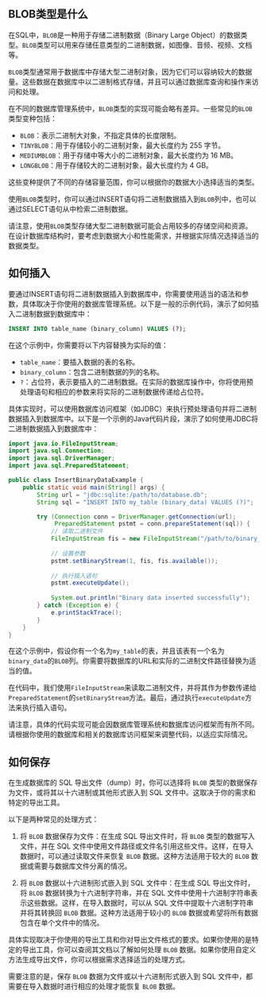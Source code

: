 ## BLOB类型是什么

在SQL中，`BLOB`是一种用于存储二进制数据（Binary Large Object）的数据类型。`BLOB`类型可以用来存储任意类型的二进制数据，如图像、音频、视频、文档等。

`BLOB`类型通常用于数据库中存储大型二进制对象，因为它们可以容纳较大的数据量。这些数据在数据库中以二进制格式存储，并且可以通过数据库查询和操作来访问和处理。

在不同的数据库管理系统中，`BLOB`类型的实现可能会略有差异。一些常见的`BLOB`类型变种包括：

- `BLOB`：表示二进制大对象，不指定具体的长度限制。
- `TINYBLOB`：用于存储较小的二进制对象，最大长度约为 255 字节。
- `MEDIUMBLOB`：用于存储中等大小的二进制对象，最大长度约为 16 MB。
- `LONGBLOB`：用于存储较大的二进制对象，最大长度约为 4 GB。

这些变种提供了不同的存储容量范围，你可以根据你的数据大小选择适当的类型。

使用`BLOB`类型时，你可以通过INSERT语句将二进制数据插入到`BLOB`列中，也可以通过SELECT语句从中检索二进制数据。

请注意，使用`BLOB`类型存储大型二进制数据可能会占用较多的存储空间和资源。在设计数据库结构时，要考虑到数据大小和性能需求，并根据实际情况选择适当的数据类型。

## 如何插入

要通过INSERT语句将二进制数据插入到数据库中，你需要使用适当的语法和参数，具体取决于你使用的数据库管理系统。以下是一般的示例代码，演示了如何插入二进制数据到数据库中：

```sql
INSERT INTO table_name (binary_column) VALUES (?);
```

在这个示例中，你需要将以下内容替换为实际的值：

- `table_name`：要插入数据的表的名称。
- `binary_column`：包含二进制数据的列的名称。
- `?`：占位符，表示要插入的二进制数据。在实际的数据库操作中，你将使用预处理语句和相应的参数来将实际的二进制数据传递给占位符。

具体实现时，可以使用数据库访问框架（如JDBC）来执行预处理语句并将二进制数据插入到数据库中。以下是一个示例的Java代码片段，演示了如何使用JDBC将二进制数据插入到数据库中：

```java
import java.io.FileInputStream;
import java.sql.Connection;
import java.sql.DriverManager;
import java.sql.PreparedStatement;

public class InsertBinaryDataExample {
    public static void main(String[] args) {
        String url = "jdbc:sqlite:/path/to/database.db";
        String sql = "INSERT INTO my_table (binary_data) VALUES (?)";

        try (Connection conn = DriverManager.getConnection(url);
             PreparedStatement pstmt = conn.prepareStatement(sql)) {
            // 读取二进制文件
            FileInputStream fis = new FileInputStream("/path/to/binary_file.bin");
            
            // 设置参数
            pstmt.setBinaryStream(1, fis, fis.available());
            
            // 执行插入语句
            pstmt.executeUpdate();
            
            System.out.println("Binary data inserted successfully");
        } catch (Exception e) {
            e.printStackTrace();
        }
    }
}
```

在这个示例中，假设你有一个名为`my_table`的表，并且该表有一个名为`binary_data`的`BLOB`列。你需要将数据库的URL和实际的二进制文件路径替换为适当的值。

在代码中，我们使用`FileInputStream`来读取二进制文件，并将其作为参数传递给`PreparedStatement`的`setBinaryStream`方法。最后，通过执行`executeUpdate`方法来执行插入语句。

请注意，具体的代码实现可能会因数据库管理系统和数据库访问框架而有所不同。请根据你使用的数据库和相关的数据库访问框架来调整代码，以适应实际情况。


## 如何保存

在生成数据库的 SQL 导出文件（dump）时，你可以选择将 `BLOB` 类型的数据保存为文件，或将其以十六进制或其他形式嵌入到 SQL 文件中。这取决于你的需求和特定的导出工具。

以下是两种常见的处理方式：

1. 将 `BLOB` 数据保存为文件：在生成 SQL 导出文件时，将 `BLOB` 类型的数据写入文件，并在 SQL 文件中使用文件路径或文件名引用这些文件。这样，在导入数据时，可以通过读取文件来恢复 `BLOB` 数据。这种方法适用于较大的 `BLOB` 数据或需要与数据库文件分离的情况。

2. 将 `BLOB` 数据以十六进制形式嵌入到 SQL 文件中：在生成 SQL 导出文件时，将 `BLOB` 数据转换为十六进制字符串，并在 SQL 文件中使用十六进制字符串表示这些数据。这样，在导入数据时，可以从 SQL 文件中提取十六进制字符串并将其转换回 `BLOB` 数据。这种方法适用于较小的 `BLOB` 数据或希望将所有数据包含在单个文件中的情况。

具体实现取决于你使用的导出工具和你对导出文件格式的要求。如果你使用的是特定的导出工具，你可以查阅其文档以了解如何处理 `BLOB` 数据。如果你使用自定义方法生成导出文件，你可以根据需求选择适当的处理方式。

需要注意的是，保存 `BLOB` 数据为文件或以十六进制形式嵌入到 SQL 文件中，都需要在导入数据时进行相应的处理才能恢复 `BLOB` 数据。